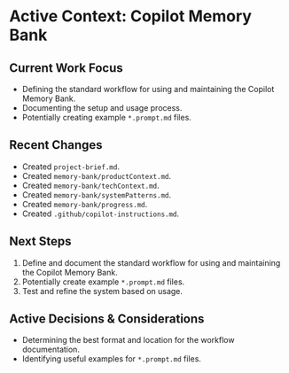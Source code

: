 # Active Context: Copilot Memory Bank

## Current Work Focus

*   Defining the standard workflow for using and maintaining the Copilot Memory Bank.
*   Documenting the setup and usage process.
*   Potentially creating example `*.prompt.md` files.

## Recent Changes

*   Created `project-brief.md`.
*   Created `memory-bank/productContext.md`.
*   Created `memory-bank/techContext.md`.
*   Created `memory-bank/systemPatterns.md`.
*   Created `memory-bank/progress.md`.
*   Created `.github/copilot-instructions.md`.

## Next Steps

1.  Define and document the standard workflow for using and maintaining the Copilot Memory Bank.
2.  Potentially create example `*.prompt.md` files.
3.  Test and refine the system based on usage.

## Active Decisions & Considerations

*   Determining the best format and location for the workflow documentation.
*   Identifying useful examples for `*.prompt.md` files.
